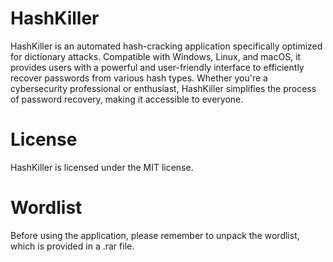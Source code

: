 # HashKiller
HashKiller is an automated hash-cracking application specifically optimized for dictionary attacks. Compatible with Windows, Linux, and macOS, it provides users with a powerful and user-friendly interface to efficiently recover passwords from various hash types. Whether you're a cybersecurity professional or enthusiast, HashKiller simplifies the process of password recovery, making it accessible to everyone.

# License
HashKiller is licensed under the MIT license.

# Wordlist
Before using the application, please remember to unpack the wordlist, which is provided in a .rar file.
